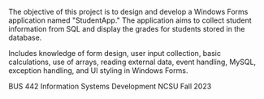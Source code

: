 The objective of this project is to design and develop a Windows Forms application
named "StudentApp." The application aims to collect student information from SQL 
and display the grades for students stored in the database.

Includes knowledge of form design, user input collection, basic calculations, use of arrays, reading external data, event handling, MySQL, exception handling, and UI styling in Windows Forms.

BUS 442 Information Systems Development NCSU Fall 2023
